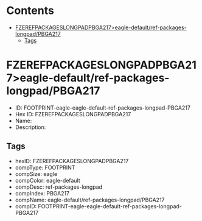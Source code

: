 



Contents
========

* [FZEREFPACKAGESLONGPADPBGA217>eagle-default/ref-packages-longpad/PBGA217](#fzerefpackageslongpadpbga217eagle-defaultref-packages-longpadpbga217)
	* [Tags](#tags)

# FZEREFPACKAGESLONGPADPBGA217>eagle-default/ref-packages-longpad/PBGA217

- ID: FOOTPRINT-eagle-eagle-default-ref-packages-longpad-PBGA217
- Hex ID: FZEREFPACKAGESLONGPADPBGA217
- Name: 
- Description: 

## Tags

- hexID: FZEREFPACKAGESLONGPADPBGA217
- oompType: FOOTPRINT
- oompSize: eagle
- oompColor: eagle-default
- oompDesc: ref-packages-longpad
- oompIndex: PBGA217
- oompName: eagle-default/ref-packages-longpad/PBGA217
- oompID: FOOTPRINT-eagle-eagle-default-ref-packages-longpad-PBGA217
